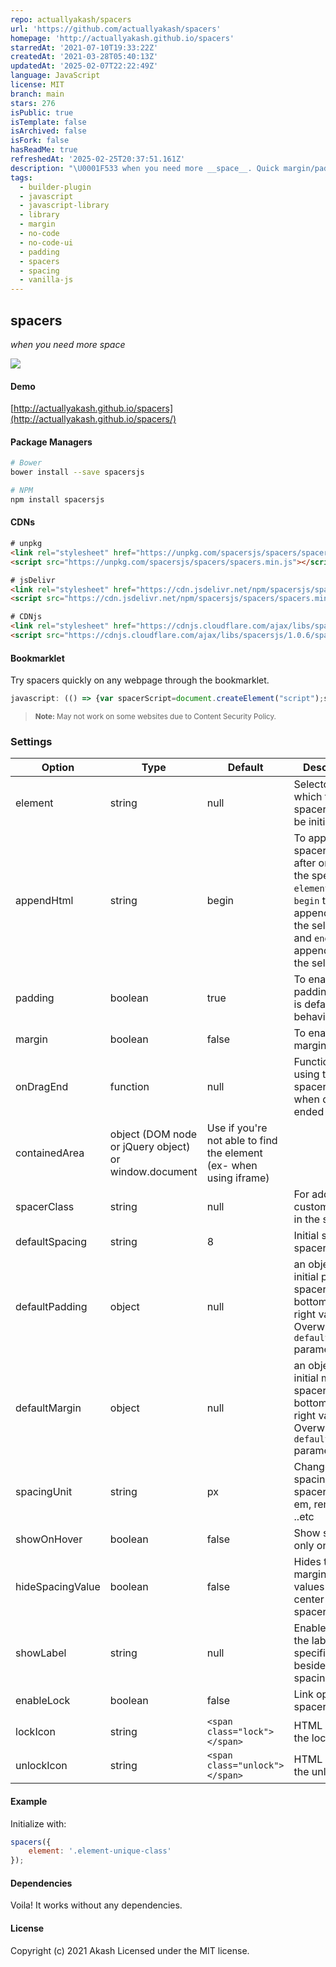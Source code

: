 ```yaml
---
repo: actuallyakash/spacers
url: 'https://github.com/actuallyakash/spacers'
homepage: 'http://actuallyakash.github.io/spacers'
starredAt: '2021-07-10T19:33:22Z'
createdAt: '2021-03-28T05:40:13Z'
updatedAt: '2025-02-07T22:22:49Z'
language: JavaScript
license: MIT
branch: main
stars: 276
isPublic: true
isTemplate: false
isArchived: false
isFork: false
hasReadMe: true
refreshedAt: '2025-02-25T20:37:51.161Z'
description: "\U0001F533 when you need more __space__. Quick margin/padding for your no-code tools."
tags:
  - builder-plugin
  - javascript
  - javascript-library
  - library
  - margin
  - no-code
  - no-code-ui
  - padding
  - spacers
  - spacing
  - vanilla-js
---
```


spacers
-------

[1]: <https://github.com/actuallyakash/spacers>

_when you need more space_

<img src="https://res.cloudinary.com/dmz9bftyk/image/upload/v1625301678/spacers_giwb8b.gif">

#### Demo

[http://actuallyakash.github.io/spacers](http://actuallyakash.github.io/spacers/)

#### Package Managers

```sh
# Bower
bower install --save spacersjs

# NPM
npm install spacersjs
```

#### CDNs

```html
# unpkg
<link rel="stylesheet" href="https://unpkg.com/spacersjs/spacers/spacers.min.css" />
<script src="https://unpkg.com/spacersjs/spacers/spacers.min.js"></script>

# jsDelivr
<link rel="stylesheet" href="https://cdn.jsdelivr.net/npm/spacersjs/spacers/spacers.min.css" />
<script src="https://cdn.jsdelivr.net/npm/spacersjs/spacers/spacers.min.js"></script>

# CDNjs
<link rel="stylesheet" href="https://cdnjs.cloudflare.com/ajax/libs/spacersjs/1.0.6/spacers.min.css" />
<script src="https://cdnjs.cloudflare.com/ajax/libs/spacersjs/1.0.6/spacers.min.js"></script>

```

#### Bookmarklet
Try spacers quickly on any webpage through the bookmarklet.

```javascript
javascript: (() => {var spacerScript=document.createElement("script");spacerScript.type="text/javascript",spacerScript.src="https://cdn.jsdelivr.net/npm/spacersjs/spacers/spacers.min.js",document.getElementsByTagName("head")[0].appendChild(spacerScript);var spacersStyles=document.createElement("link");spacersStyles.rel="stylesheet",spacersStyles.type="text/css",spacersStyles.href="https://cdn.jsdelivr.net/npm/spacersjs/spacers/spacers.min.css",document.head.appendChild(spacersStyles),spacerScript.onload=function(){spacers({element:"*",showOnHover:!0,enableLock:!0,onDragEnd:function(e){console.log(e)}}),alert("Spacers active!")};})();
```

> <small><b>Note:</b> May not work on some websites due to Content Security Policy.</small>

### Settings

**Option**|**Type**|**Default**|**Description**
-----|-----|-----|-----
element|string|null|Selector on which the spacer has to be initialized
appendHtml|string|begin|To append spacer divs after or before the specified `element`. Use `begin` to append before the selector and `end` to append after the selector.
padding|boolean|true|To enable padding, which is default behavior
margin|boolean|false|To enable margin
onDragEnd|function|null|Function for using the spacer values when drag is ended
containedArea|object (DOM node or jQuery object) or window.document|Use if you're not able to find the element (ex- when using iframe)
spacerClass|string|null|For adding custom classes in the spacers
defaultSpacing|string|8|Initial starting spacer height.
defaultPadding|object|null|an object with initial padding spacer top, bottom, left, right values. Overwrites the `defaultSpacing` parameter
defaultMargin|object|null|an object with initial margin spacer top, bottom, left, right values. Overwrites the `defaultSpacing` parameter
spacingUnit|string|px|Change default spacing unit of spacers like em, rem, in, cm ..etc
showOnHover|boolean|false|Show spacers only on hover
hideSpacingValue|boolean|false|Hides the margin/padding values at the center of the spacer
showLabel|string|null|Enable and set the label to specified string beside the spacing value
enableLock|boolean|false|Link opposite spacers
lockIcon|string|```<span class="lock"></span>```|HTML string for the lock icon
unlockIcon|string|```<span class="unlock"></span>```|HTML string for the unlock icon

#### Example

Initialize with:

```javascript
spacers({
    element: '.element-unique-class'
});
 ```

#### Dependencies

Voila! It works without any dependencies.

#### License

Copyright (c) 2021 Akash
Licensed under the MIT license.

